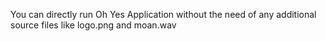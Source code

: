 You can directly run Oh Yes Application without the need of any additional source files like logo.png and moan.wav
